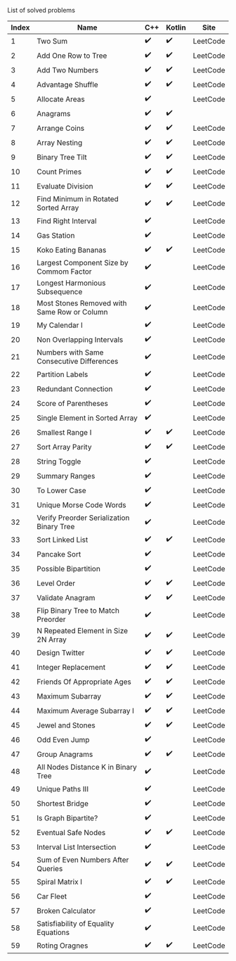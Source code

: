 

List of solved problems

| Index | Name | C++ | Kotlin | Site |
|---|---|---|---|---|
|1| Two Sum | :heavy_check_mark: | :heavy_check_mark: | LeetCode |
|2| Add One Row to Tree | :heavy_check_mark: | :heavy_check_mark: |LeetCode |
|3| Add Two Numbers | :heavy_check_mark: | :heavy_check_mark: |LeetCode |
|4| Advantage Shuffle | :heavy_check_mark: | :heavy_check_mark: |LeetCode |
|5| Allocate Areas | :heavy_check_mark: |  |LeetCode |
|6| Anagrams | :heavy_check_mark: | :heavy_check_mark: |  |
|7| Arrange Coins | :heavy_check_mark: | :heavy_check_mark: |LeetCode |
|8| Array Nesting | :heavy_check_mark: | :heavy_check_mark: |LeetCode |
|9| Binary Tree Tilt | :heavy_check_mark: | :heavy_check_mark: |LeetCode |
|10| Count Primes | :heavy_check_mark: | :heavy_check_mark: |LeetCode |
|11| Evaluate Division | :heavy_check_mark: | :heavy_check_mark: |LeetCode |
|12| Find Minimum in Rotated Sorted Array | :heavy_check_mark: | :heavy_check_mark: |LeetCode |
|13| Find Right Interval | :heavy_check_mark: |  |LeetCode |
|14| Gas Station | :heavy_check_mark: |  |LeetCode |
|15| Koko Eating Bananas | :heavy_check_mark: | :heavy_check_mark:  |LeetCode |
|16| Largest Component Size by Commom Factor | :heavy_check_mark: |  |LeetCode |
|17| Longest Harmonious Subsequence | :heavy_check_mark: |  |LeetCode |
|18| Most Stones Removed with Same Row or Column | :heavy_check_mark: |  |LeetCode |
|19| My Calendar I | :heavy_check_mark: |  |LeetCode |
|20| Non Overlapping Intervals | :heavy_check_mark: |  |LeetCode |
|21| Numbers with Same Consecutive Differences | :heavy_check_mark: |  |LeetCode |
|22| Partition Labels | :heavy_check_mark: |  |LeetCode |
|23| Redundant Connection | :heavy_check_mark: |  |LeetCode |
|24| Score of Parentheses | :heavy_check_mark: |  |LeetCode |
|25| Single Element in Sorted Array | :heavy_check_mark: |  |LeetCode |
|26| Smallest Range I | :heavy_check_mark: | :heavy_check_mark: |LeetCode |
|27| Sort Array Parity | :heavy_check_mark: | :heavy_check_mark: |LeetCode |
|28| String Toggle | :heavy_check_mark: |  |LeetCode |
|29| Summary Ranges | :heavy_check_mark: |  |LeetCode |
|30| To Lower Case | :heavy_check_mark: |  |LeetCode |
|31| Unique Morse Code Words | :heavy_check_mark: |  |LeetCode |
|32| Verify Preorder Serialization Binary Tree | :heavy_check_mark: |  |LeetCode |
|33| Sort Linked List | :heavy_check_mark: | :heavy_check_mark: |LeetCode |
|34| Pancake Sort | :heavy_check_mark: |  |LeetCode |
|35| Possible Bipartition | :heavy_check_mark: |  |LeetCode |
|36| Level Order | :heavy_check_mark: | :heavy_check_mark: |LeetCode |
|37| Validate Anagram | :heavy_check_mark: | :heavy_check_mark: |LeetCode |
|38| Flip Binary Tree to Match Preorder | :heavy_check_mark: |  |LeetCode |
|39| N Repeated Element in Size 2N Array | :heavy_check_mark: | :heavy_check_mark: |LeetCode |
|40| Design Twitter | :heavy_check_mark: | :heavy_check_mark: |LeetCode |
|41| Integer Replacement | :heavy_check_mark: | :heavy_check_mark: |LeetCode |
|42| Friends Of Appropriate Ages | :heavy_check_mark: | :heavy_check_mark: |LeetCode |
|43| Maximum Subarray | :heavy_check_mark: | :heavy_check_mark: |LeetCode |
|44| Maximum Average Subarray I| :heavy_check_mark: | :heavy_check_mark:|LeetCode |
|45| Jewel and Stones | :heavy_check_mark: | :heavy_check_mark: |LeetCode |
|46| Odd Even Jump | :heavy_check_mark: | |LeetCode |
|47| Group Anagrams | :heavy_check_mark: | :heavy_check_mark: |LeetCode |
|48| All Nodes Distance K in Binary Tree | :heavy_check_mark: | |LeetCode |
|49| Unique Paths III | :heavy_check_mark: | |LeetCode |
|50| Shortest Bridge | :heavy_check_mark: | |LeetCode |
|51| Is Graph Bipartite? | :heavy_check_mark: | |LeetCode |
|52| Eventual Safe Nodes | :heavy_check_mark: | :heavy_check_mark: |LeetCode |
|53| Interval List Intersection | :heavy_check_mark: |  |LeetCode |
|54| Sum of Even Numbers After Queries | :heavy_check_mark: | :heavy_check_mark: |LeetCode |
|55| Spiral Matrix I | :heavy_check_mark: | :heavy_check_mark: |LeetCode |
|56| Car Fleet | :heavy_check_mark: | |LeetCode |
|57| Broken Calculator | :heavy_check_mark: | |LeetCode |
|58| Satisfiability of Equality Equations | :heavy_check_mark: | |LeetCode |
|59| Roting Oragnes | :heavy_check_mark: | :heavy_check_mark: |LeetCode |
